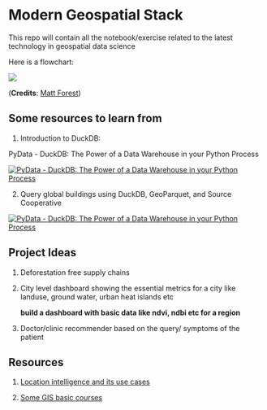 # Modern Geospatial Stack

This repo will contain all the notebook/exercise related to the latest technology in geospatial data science

Here is a flowchart:

![](https://media.licdn.com/dms/image/D4E22AQE1Pqz5dVMVKw/feedshare-shrink_1280/0/1696364106973?e=1716422400&v=beta&t=qcHPLZ24echO9ZLevMRuV71GTn8EzBI49Nbgatj4-E4)

(**Credits**: [Matt Forest](https://www.linkedin.com/in/mbforr/))

## Some resources to learn from 
1. Introduction to DuckDB:

  PyData - DuckDB: The Power of a Data Warehouse in your Python Process

 [![PyData - DuckDB: The Power of a Data Warehouse in your Python Process](https://img.youtube.com/vi/q_SKaOeRiOI/0.jpg)](https://www.youtube.com/watch?v=q_SKaOeRiOI)

2. Query global buildings using DuckDB, GeoParquet, and Source Cooperative
   
  [![PyData - DuckDB: The Power of a Data Warehouse in your Python Process](https://img.youtube.com/vi/gDvDo0oNtmw/0.jpg)](https://www.youtube.com/watch?v=gDvDo0oNtmw)


## Project Ideas
1. Deforestation free supply chains
2. City level dashboard showing the essential metrics for a city like landuse, ground water, urban heat islands etc

   **build a dashboard with basic data like ndvi, ndbi etc for a region**

3. Doctor/clinic recommender based on the query/ symptoms of the patient

## Resources
1. [Location intelligence and its use cases](https://www.safegraph.com/guides/location-intelligence)

2. [Some GIS basic courses](https://www.linkedin.com/posts/ankur-s-803497126_climatecareers-geospatial-climatetech-activity-7188539655204589568-ANAO?utm_source=share&utm_medium=member_android)